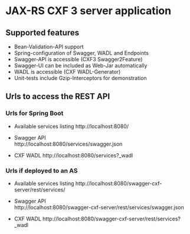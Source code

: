 
# JAX-RS CXF 3 server application

## Supported features
* Bean-Validation-API support
* Spring-configuration of Swagger, WADL and Endpoints
* Swagger-API is accessible (CXF3 Swagger2Feature)
* Swagger-UI can be included as Web-Jar automatically
* WADL is accessible (CXF WADL-Generator)
* Unit-tests include Gzip-Interceptors for demonstration


## Urls to access the REST API
### Urls for Spring Boot

* Available services listing
http://localhost:8080/

* Swagger API  
 http://localhost:8080/services/swagger.json

* CXF WADL
 http://localhost:8080/services?_wadl


### Urls if deployed to an AS 
* Available services listing
http://localhost:8080/swagger-cxf-server/rest/services/

* Swagger API  
 http://localhost:8080/swagger-cxf-server/rest/services/swagger.json

* CXF WADL
 http://localhost:8080/swagger-cxf-server/rest/services?_wadl
 
 
